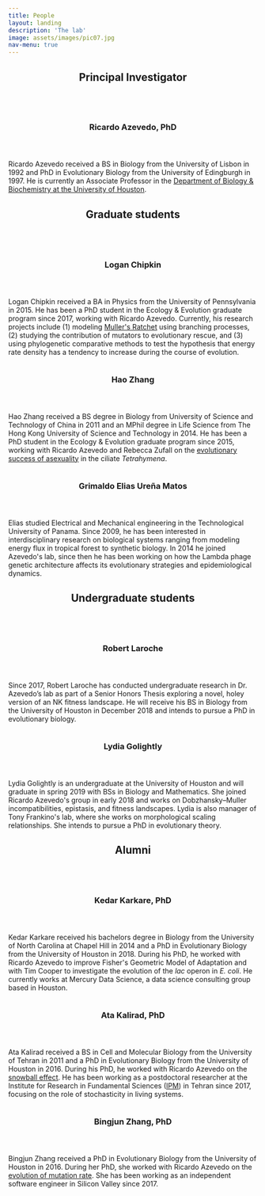 ```yaml
---
title: People
layout: landing
description: 'The lab'
image: assets/images/pic07.jpg
nav-menu: true
---
```


<!-- Main -->
<div id="main">

<!-- one -->
<section id="one">
    <div class="inner">
        <header class="major">
            <h2>Principal Investigator</h2>
        </header>
    </div>
</section>

<!-- two -->
<section id="two" class="spotlights">
    <section>
        <a href="people.html" class="image">
            <img src="assets/images/ricardo.jpg" alt="" data-position="center center" />
        </a>
        <div class="content">
            <div class="inner">
                <header class="major">
                    <h3>Ricardo Azevedo, PhD</h3>
                </header>
                <p>Ricardo Azevedo received a BS in Biology from the University of Lisbon in 1992 and PhD in Evolutionary Biology from the University of Edingburgh in 1997. He is currently an Associate Professor in the <a href="http://www.uh.edu/nsm/biology-biochemistry/">Department of Biology & Biochemistry at the University of Houston</a>.</p>
            </div>
        </div>
    </section>
</section>

<!-- three -->
<section id="three">
    <div class="inner">
        <header class="major">
            <h2>Graduate students</h2>
        </header>
    </div>
</section>

<!-- four -->
<section id="four" class="spotlights">
    <section>
        <a href="people.html" class="image">
            <img src="assets/images/logan.jpg" alt="" data-position="center center" />
        </a>
        <div class="content">
            <div class="inner">
                <header class="major">
                    <h3>Logan Chipkin</h3>
                </header>
                <p>Logan Chipkin received a BA in Physics from the University of Pennsylvania in 2015. He has been a PhD student in the Ecology & Evolution graduate program since 2017, working with Ricardo Azevedo.  Currently, his research projects include (1) modeling <a href="research.html">Muller's Ratchet</a> using branching processes, (2) studying the contribution of mutators to evolutionary rescue, and (3) using phylogenetic comparative methods to test the hypothesis that energy rate density has a tendency to increase during the course of evolution.</p>
            </div>
        </div>
    </section>
    <section>
        <a href="people.html" class="image">
            <img src="assets/images/hao.jpg" alt="" data-position="top center" />
        </a>
        <div class="content">
            <div class="inner">
                <header class="major">
                    <h3>Hao Zhang</h3>
                </header>
                <p>Hao Zhang received a BS degree in Biology from University of Science and Technology of China in 2011 and an MPhil degree in Life Science from The Hong Kong University of Science and Technology in 2014.  He has been a PhD student in the Ecology & Evolution graduate program since 2015, working with Ricardo Azevedo and Rebecca Zufall on the <a href="research.html">evolutionary success of asexuality</a> in the ciliate <i>Tetrahymena</i>.</p>
            </div>
        </div>
    </section>
    <section>
        <a href="people.html" class="image">
            <img src="assets/images/elias.jpg" alt="" data-position="25% 25%" />
        </a>
        <div class="content">
            <div class="inner">
                <header class="major">
                    <h3>Grimaldo Elias Ureña Matos</h3>
                </header>
                <p>Elias studied Electrical and Mechanical engineering in the Technological University of Panama. Since 2009, he has been interested in interdisciplinary research on biological systems ranging from modeling energy flux in tropical forest to synthetic biology. In 2014 he joined Azevedo's lab, since then he has been working on how the Lambda phage genetic architecture affects its evolutionary strategies and epidemiological dynamics.</p>
            </div>
        </div>
    </section>
</section>

<!-- five -->
<section id="five">
    <div class="inner">
        <header class="major">
            <h2>Undergraduate students</h2>
        </header>
     </div>

<!-- six -->
<section id="six" class="spotlights">
    <section>
        <a href="people.html" class="image">
            <img src="assets/images/rob.jpg" alt="" data-position="center center" />
        </a>
        <div class="content">
            <div class="inner">
                <header class="major">
                    <h3>Robert Laroche</h3>
                </header>
                <p>Since 2017, Robert Laroche has conducted undergraduate research in Dr. Azevedo’s lab as part of a Senior Honors Thesis exploring a novel, holey version of an NK fitness landscape. He will receive his BS in Biology from the University of Houston in December 2018 and intends to pursue a PhD in evolutionary biology.</p>
            </div>
        </div>
    </section>
    <section>
        <a href="people.html" class="image">
            <img src="assets/images/lydia.jpg" alt="" data-position="top center" />
        </a>
        <div class="content">
            <div class="inner">
                <header class="major">
                    <h3>Lydia Golightly</h3>
                </header>
                <p>Lydia Golightly is an undergraduate at the University of Houston and will graduate in spring 2019 with BSs in Biology and Mathematics. She joined Ricardo Azevedo's group in early 2018 and works on Dobzhansky­–Muller incompatibilities, epistasis, and fitness landscapes. Lydia is also manager of Tony Frankino's lab, where she works on morphological scaling relationships.  She intends to pursue a PhD in evolutionary theory.</p>
            </div>
        </div>
    </section>
</section>
</section>

<!-- seven -->
<section id="seven">
    <div class="inner">
        <header class="major">
            <h2>Alumni</h2>
        </header>
     </div>
<!-- eight -->
<section id="eight" class="spotlights">
    <section>
        <a href="people.html" class="image">
            <img src="assets/images/anon.jpg" alt="" data-position="center center" />
        </a>
        <div class="content">
            <div class="inner">
                <header class="major">
                    <h3>Kedar Karkare, PhD</h3>
                </header>
                <p>Kedar Karkare received his bachelors degree in Biology from the University of North Carolina at Chapel Hill in 2014 and a PhD in Evolutionary Biology from the University of Houston in 2018. During his PhD, he worked with Ricardo Azevedo to improve Fisher's Geometric Model of Adaptation and with Tim Cooper to investigate the evolution of the <i>lac</i> operon in <i>E. coli</i>. He currently works at Mercury Data Science, a data science consulting group based in Houston.</p>
            </div>
        </div>
    </section>    <section>
        <a href="people.html" class="image">
            <img src="assets/images/ata.jpg" alt="" data-position="center center" />
        </a>
        <div class="content">
            <div class="inner">
                <header class="major">
                    <h3>Ata Kalirad, PhD</h3>
                </header>
                <p>Ata Kalirad received a BS in Cell and Molecular Biology from the University of Tehran in 2011 and a PhD in Evolutionary Biology from the University of Houston in 2016. During his PhD, he worked with Ricardo Azevedo on the <a href="research.html">snowball effect</a>. He has been working as a postdoctoral researcher at the Institute for Research in Fundamental Sciences (<a href="http://www.ipm.ac.ir/">IPM</a>) in Tehran since 2017, focusing on the role of stochasticity in living systems.</p>
            </div>
        </div>
    </section>
    <section>
        <a href="people.html" class="image">
            <img src="assets/images/bingjun.jpg" alt="" data-position="center center" />
        </a>
        <div class="content">
            <div class="inner">
                <header class="major">
                    <h3>Bingjun Zhang, PhD</h3>
                </header>
                <p>Bingjun Zhang received a PhD in Evolutionary Biology from the University of Houston in 2016. During her PhD, she worked with Ricardo Azevedo on the <a href="research.html">evolution of mutation rate</a>. She has been working as an independent software engineer in Silicon Valley since 2017.</p>
            </div>
        </div>
    </section>
</section>
</section>
</div>
